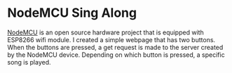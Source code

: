 # NodeMCU Sing Along 
[NodeMCU](http://nodemcu.com/index_en.html) is an open source hardware project that is equipped with ESP8266 wifi module. I created a simple webpage that has two buttons. When the buttons are pressed, a get request is made to the server created by the NodeMCU device. Depending on which button is pressed, a specific song is played. 